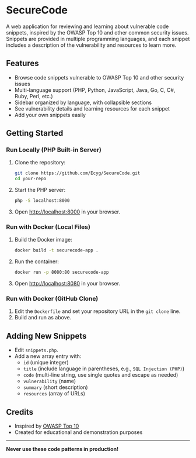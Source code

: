 # SecureCode

A web application for reviewing and learning about vulnerable code snippets, inspired by the OWASP Top 10 and other common security issues. Snippets are provided in multiple programming languages, and each snippet includes a description of the vulnerability and resources to learn more.

## Features
- Browse code snippets vulnerable to OWASP Top 10 and other security issues
- Multi-language support (PHP, Python, JavaScript, Java, Go, C, C#, Ruby, Perl, etc.)
- Sidebar organized by language, with collapsible sections
- See vulnerability details and learning resources for each snippet
- Add your own snippets easily

## Getting Started

### Run Locally (PHP Built-in Server)
1. Clone the repository:
   ```sh
   git clone https://github.com/Ecyg/SecureCode.git
   cd your-repo
   ```
2. Start the PHP server:
   ```sh
   php -S localhost:8000
   ```
3. Open [http://localhost:8000](http://localhost:8000) in your browser.

### Run with Docker (Local Files)
1. Build the Docker image:
   ```sh
   docker build -t securecode-app .
   ```
2. Run the container:
   ```sh
   docker run -p 8080:80 securecode-app
   ```
3. Open [http://localhost:8080](http://localhost:8080) in your browser.

### Run with Docker (GitHub Clone)
1. Edit the `Dockerfile` and set your repository URL in the `git clone` line.
2. Build and run as above.

## Adding New Snippets
- Edit `snippets.php`.
- Add a new array entry with:
  - `id` (unique integer)
  - `title` (include language in parentheses, e.g., `SQL Injection (PHP)`)
  - `code` (multi-line string, use single quotes and escape as needed)
  - `vulnerability` (name)
  - `summary` (short description)
  - `resources` (array of URLs)


## Credits
- Inspired by [OWASP Top 10](https://owasp.org/www-project-top-ten/)
- Created for educational and demonstration purposes

---
**Never use these code patterns in production!** 
